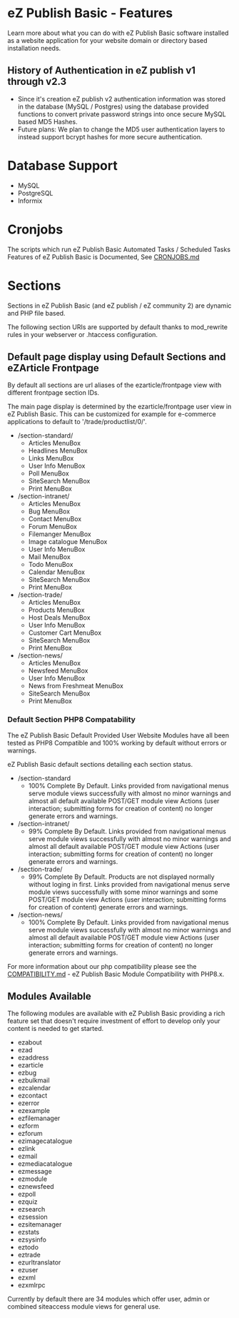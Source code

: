 # eZ Publish Basic - Features

Learn more about what you can do with eZ Publish Basic software installed as a website application for your website domain or directory based installation needs.

## History of Authentication in eZ publish v1 through v2.3

- Since it's creation eZ publish v2 authentication information was stored in the database (MySQL / Postgres) using the database provided functions to convert private password strings into once secure MySQL based MD5 Hashes.
- Future plans: We plan to change the MD5 user authentication layers to instead support bcrypt hashes for more secure authentication.

# Database Support

- MySQL
- PostgreSQL
- Informix

# Cronjobs

The scripts which run eZ Publish Basic Automated Tasks / Scheduled Tasks Features of eZ Publish Basic is Documented, See [CRONJOBS.md](CRONJOBS.md)

# Sections

Sections in eZ Publish Basic (and eZ publish / eZ community 2) are dynamic and PHP file based.

The following section URIs are supported by default thanks to mod_rewrite rules in your webserver or .htaccess configuration.

## Default page display using Default Sections and eZArticle Frontpage

By default all sections are url aliases of the ezarticle/frontpage view with different frontpage section IDs.

The main page display is determined by the ezarticle/frontpage user view in eZ Publish Basic. This can be customized for example for e-commerce applications to default to '/trade/productlist/0/'.

- /section-standard/
    - Articles MenuBox
    - Headlines MenuBox
    - Links MenuBox
    - User Info MenuBox
    - Poll MenuBox
    - SiteSearch MenuBox
    - Print MenuBox
- /section-intranet/
    - Articles MenuBox
    - Bug MenuBox
    - Contact MenuBox
    - Forum MenuBox
    - Filemanger MenuBox
    - Image catalogue MenuBox
    - User Info MenuBox
    - Mail MenuBox
    - Todo MenuBox
    - Calendar MenuBox
    - SiteSearch MenuBox
    - Print MenuBox
- /section-trade/
    - Articles MenuBox
    - Products MenuBox
    - Host Deals MenuBox
    - User Info MenuBox
    - Customer Cart MenuBox
    - SiteSearch MenuBox
    - Print MenuBox
- /section-news/
    - Articles MenuBox
    - Newsfeed MenuBox
    - User Info MenuBox
    - News from Freshmeat MenuBox
    - SiteSearch MenuBox
    - Print MenuBox

### Default Section PHP8 Compatability

The eZ Publish Basic Default Provided User Website Modules have all been tested as PHP8 Compatible and 100% working by default without errors or warnings.

eZ Publish Basic default sections detailing each section status.

- /section-standard
    - 100% Complete By Default. Links provided from navigational menus serve module views successfully with almost no minor warnings and almost all default available POST/GET module view Actions (user interaction; submitting forms for creation of content) no longer generate errors and warnings.
- /section-intranet/
    - 99% Complete By Default. Links provided from navigational menus serve module views successfully with almost no minor warnings and almost all default available POST/GET module view Actions (user interaction; submitting forms for creation of content) no longer generate errors and warnings.
- /section-trade/
    - 99% Complete By Default. Products are not displayed normally without loging in first. Links provided from navigational menus serve module views successfully with some minor warnings and some POST/GET module view Actions (user interaction; submitting forms for creation of content) generate errors and warnings.
- /section-news/
    - 100% Complete By Default. Links provided from navigational menus serve module views successfully with almost no minor warnings and almost all default available POST/GET module view Actions (user interaction; submitting forms for creation of content) no longer generate errors and warnings.

For more information about our php compatibility please see the [COMPATIBILITY.md](documentation/COMPATIBILITY.md) - eZ Publish Basic Module Compatibility with PHP8.x.  

## Modules Available

The following modules are available with eZ Publish Basic providing a rich feature set that doesn't require investment of effort to develop only your content is needed to get started.

- ezabout
- ezad
- ezaddress
- ezarticle
- ezbug
- ezbulkmail
- ezcalendar
- ezcontact
- ezerror
- ezexample
- ezfilemanager
- ezform
- ezforum
- ezimagecatalogue
- ezlink
- ezmail
- ezmediacatalogue
- ezmessage
- ezmodule
- eznewsfeed
- ezpoll
- ezquiz
- ezsearch
- ezsession
- ezsitemanager
- ezstats
- ezsysinfo
- eztodo
- eztrade
- ezurltranslator
- ezuser
- ezxml
- ezxmlrpc

Currently by default there are 34 modules which offer user, admin or combined siteaccess module views for general use.
